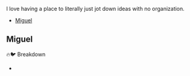 I love having a place to literally just jot down ideas with no organization.

- [Miguel](#miguel)

## Miguel

🔥🐦 Breakdown

- 
